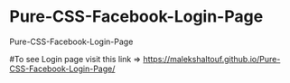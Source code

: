 # Pure-CSS-Facebook-Login-Page
Pure-CSS-Facebook-Login-Page

#To see Login page visit this link => https://malekshaltouf.github.io/Pure-CSS-Facebook-Login-Page/
